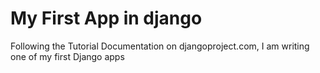 # My First App in django
Following the Tutorial Documentation on djangoproject.com, I am 
writing one of my first Django apps
